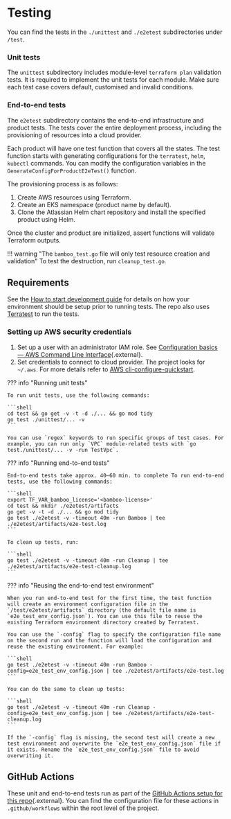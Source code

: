 # Testing

You can find the tests in the `./unittest` and `./e2etest` subdirectories under `/test`.

### Unit tests

The `unittest` subdirectory includes module-level `terraform plan` validation tests. It is required to implement the unit tests for each module. Make sure each test case covers default, customised and invalid conditions.

### End-to-end tests

The `e2etest` subdirectory contains the end-to-end infrastructure and product tests. The tests cover the entire deployment process, including the provisioning of resources into a cloud provider.

Each product will have one test function that covers all the states. The test function starts with generating configurations for the `terratest`, `helm`, `kubectl` commands. You can modify the configuration variables in the `GenerateConfigForProductE2eTest()` function.

The provisioning process is as follows:

1. Create AWS resources using Terraform.
2. Create an EKS namespace (product name by default).
3. Clone the Atlassian Helm chart repository and install the specified product using Helm.
    
Once the cluster and product are initialized, assert functions will validate Terraform outputs.

!!! warning "The `bamboo_test.go` file will only test resource creation and validation"
    To test the destruction, run `cleanup_test.go`.

## Requirements

See the [How to start development guide](HOW_TO_START.md) for details on how your environment should be setup prior to running tests. The repo also uses [Terratest](https://github.com/gruntwork-io/terratest) to run the tests.

### Setting up AWS security credentials

1. Set up a user with an administrator IAM role. See [Configuration basics — AWS Command Line Interface](https://docs.aws.amazon.com/cli/latest/userguide/cli-configure-quickstart.html){.external}.
2. Set credentials to connect to cloud provider. The project looks for `~/.aws`. For more details refer to [AWS cli-configure-quickstart](https://docs.aws.amazon.com/cli/latest/userguide/cli-configure-quickstart.html).
    
??? info "Running unit tests"

    To run unit tests, use the following commands:
    
    ```shell
    cd test && go get -v -t -d ./... && go mod tidy
    go test ./unittest/... -v
    ```
    
    You can use `regex` keywords to run specific groups of test cases. For example, you can run only `VPC` module-related tests with `go test./unittest/... -v -run TestVpc`.

??? info "Running end-to-end tests"

    End-to-end tests take approx. 40–60 min. to complete To run end-to-end tests, use the following commands:
    
    ```shell
    export TF_VAR_bamboo_license='<bamboo-license>'
    cd test && mkdir ./e2etest/artifacts
    go get -v -t -d ./... && go mod tidy
    go test ./e2etest -v -timeout 40m -run Bamboo | tee ./e2etest/artifacts/e2e-test.log
    ```
    
    To clean up tests, run:
    
    ```shell
    go test ./e2etest -v -timeout 40m -run Cleanup | tee ./e2etest/artifacts/e2e-test-cleanup.log
    ```

??? info "Reusing the end-to-end test environment"

    When you run end-to-end test for the first time, the test function will create an environment configuration file in the `/test/e2etest/artifacts` directory (the default file name is `e2e_test_env_config.json`). You can use this file to reuse the existing Terraform environment directory created by Terratest.
    
    You can use the `-config` flag to specify the configuration file name on the second run and the function will load the configuration and reuse the existing environment. For example:
    
    ```shell
    go test ./e2etest -v -timeout 40m -run Bamboo -config=e2e_test_env_config.json | tee ./e2etest/artifacts/e2e-test.log
    ```
    
    You can do the same to clean up tests:
    
    ```shell
    go test ./e2etest -v -timeout 40m -run Cleanup -config=e2e_test_env_config.json | tee ./e2etest/artifacts/e2e-test-cleanup.log
    ```
    
    If the `-config` flag is missing, the second test will create a new test environment and overwrite the `e2e_test_env_config.json` file if it exists. Rename the `e2e_test_env_config.json` file to avoid overwriting it.

## GitHub Actions

These unit and end-to-end tests run as part of the [GitHub Actions setup for this repo](https://github.com/atlassian-labs/data-center-terraform/actions){.external}. You can find the configuration file for these actions in `.github/workflows` within the root level of the project.